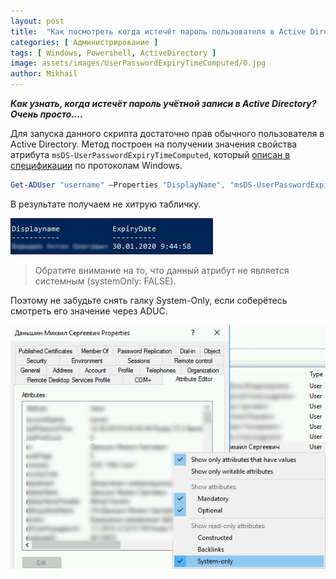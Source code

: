 ```yaml
---
layout: post
title:  "Как посмотреть когда истечёт пароль пользователя в Active Directory"
categories: [ Администрирование ]
tags: [ Windows, Powershell, ActiveDirectory ]
image: assets/images/UserPasswordExpiryTimeComputed/0.jpg
author: Mikhail
---
```

***Как узнать, когда истечёт пароль учётной записи в Active Directory? Очень просто....***

Для запуска данного скрипта достаточно прав обычного пользователя в Active Directory. Метод построен на получении значения свойства атрибута `msDS-UserPasswordExpiryTimeComputed`, который [описан в спецификации](https://docs.microsoft.com/en-us/openspecs/windows_protocols/ms-ada2/bca90ab4-9317-42c0-aeec-127ddf2b2778) по протоколам Windows.

```powershell
Get-ADUser "username" –Properties "DisplayName", "msDS-UserPasswordExpiryTimeComputed" | Select-Object -Property "Displayname",@{Name="ExpiryDate";Expression={[datetime]::FromFileTime($_."msDS-UserPasswordExpiryTimeComputed")}}
```
В результате получаем не хитрую табличку.

![UserPasswordExpiryTimeComputed/1.png](/assets/images/UserPasswordExpiryTimeComputed/1.png)

>Обратите внимание на то, что данный атрибут не является системным (systemOnly: FALSE).

Поэтому не забудьте снять галку System-Only, если соберётесь смотреть его значение через ADUC.

![UserPasswordExpiryTimeComputed/2.png](/assets/images/UserPasswordExpiryTimeComputed/2.png)